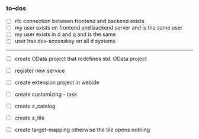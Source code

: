 
### to–dos 

- [ ] rfc connection between frontend and backend exists
- [ ] my user exists on frontend and backend server and is the same user
- [ ] my user exists in d and q and is the same
- [ ] user has dev-accesskey on all d systems
____________________________________
- [ ] create OData project that redefines std. OData project 
- [ ] register new service
- [ ] create extension project in webide

- [ ] create customizing - task
- [ ] create z_catalog
- [ ] create z_tile
- [ ] create target-mapping otherwise the tile opens nothing 

